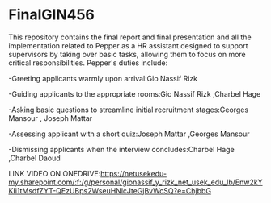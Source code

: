 # FinalGIN456
This repository contains the final report and final presentation and all the implementation related to Pepper as a HR assistant designed to support supervisors by taking over basic tasks, allowing them to focus on more critical responsibilities. 
Pepper's duties include:

-Greeting applicants warmly upon arrival:Gio Nassif Rizk

-Guiding applicants to the appropriate rooms:Gio Nassif Rizk ,Charbel Hage

-Asking basic questions to streamline initial recruitment stages:Georges Mansour , Joseph Mattar
 
-Assessing applicant with a short quiz:Joseph Mattar ,Georges Mansour

-Dismissing applicants when the interview concludes:Charbel Hage ,Charbel Daoud


LINK VIDEO ON ONEDRIVE:https://netusekedu-my.sharepoint.com/:f:/g/personal/gionassif_y_rizk_net_usek_edu_lb/Enw2kYKIi1tMsdfZYT-QEzUBps2WseuHNlcJteGjBvWcSQ?e=ChjbbG

